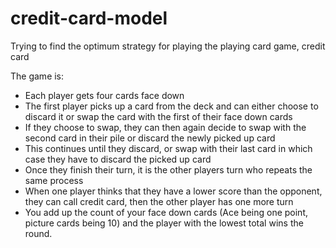 # credit-card-model
Trying to find the optimum strategy for playing the playing card game, credit card

The game is:

* Each player gets four cards face down
* The first player picks up a card from the deck and can either choose to discard it or
swap the card with the first of their face down cards
* If they choose to swap, they can then again decide to swap with the second card in their pile or discard the newly 
picked up card
* This continues until they discard, or swap with their last card in which case they have to discard the picked up card
* Once they finish their turn, it is the other players turn who repeats the same process
* When one player thinks that they have a lower score than the opponent, they can call credit card, then the other player
has one more turn
* You add up the count of your face down cards (Ace being one point, picture cards being 10) and the player with the
lowest total wins the round.